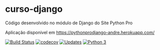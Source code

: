 # curso-django
Código desenvolvido no módulo de Django do Site Python Pro

Aplicação disponivel em https://pythonprodjango-andre.herokuapp.com/

[![Build Status](https://travis-ci.org/gelhen/curso-django.svg?branch=master)](https://travis-ci.org/gelhen/curso-django)
[![codecov](https://codecov.io/gh/gelhen/curso-django/branch/master/graph/badge.svg)](https://codecov.io/gh/gelhen/curso-django)
[![Updates](https://pyup.io/repos/github/gelhen/curso-django/shield.svg)](https://pyup.io/repos/github/gelhen/curso-django/)
[![Python 3](https://pyup.io/repos/github/gelhen/curso-django/python-3-shield.svg)](https://pyup.io/repos/github/gelhen/curso-django/)

